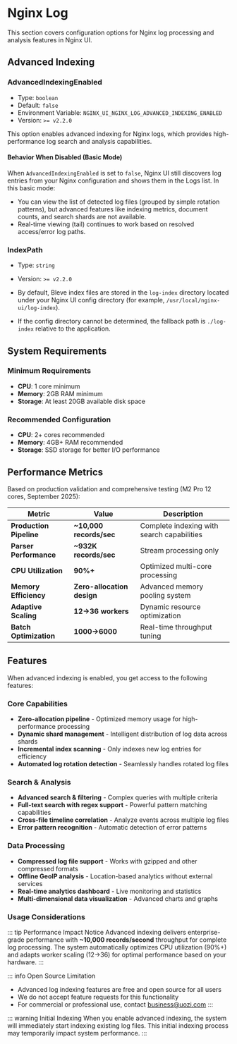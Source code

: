 # Nginx Log

This section covers configuration options for Nginx log processing and analysis features in Nginx UI.

## Advanced Indexing

### AdvancedIndexingEnabled

- Type: `boolean`
- Default: `false`
- Environment Variable: `NGINX_UI_NGINX_LOG_ADVANCED_INDEXING_ENABLED`
- Version: `>= v2.2.0`

This option enables advanced indexing for Nginx logs, which provides high-performance log search and analysis capabilities.

#### Behavior When Disabled (Basic Mode)

When `AdvancedIndexingEnabled` is set to `false`, Nginx UI still discovers log entries from your Nginx configuration and shows them in the Logs list. In this basic mode:

- You can view the list of detected log files (grouped by simple rotation patterns), but advanced features like indexing metrics, document counts, and search shards are not available.
- Real-time viewing (tail) continues to work based on resolved access/error log paths.

### IndexPath

- Type: `string`
- Version: `>= v2.2.0`

- By default, Bleve index files are stored in the `log-index` directory located under your Nginx UI config directory (for example, `/usr/local/nginx-ui/log-index`).
- If the config directory cannot be determined, the fallback path is `./log-index` relative to the application.

## System Requirements

### Minimum Requirements
- **CPU**: 1 core minimum
- **Memory**: 2GB RAM minimum
- **Storage**: At least 20GB available disk space

### Recommended Configuration
- **CPU**: 2+ cores recommended
- **Memory**: 4GB+ RAM recommended
- **Storage**: SSD storage for better I/O performance

## Performance Metrics

Based on production validation and comprehensive testing (M2 Pro 12 cores, September 2025):

| Metric | Value | Description |
|--------|-------|-------------|
| **Production Pipeline** | **~10,000 records/sec** | Complete indexing with search capabilities |
| **Parser Performance** | **~932K records/sec** | Stream processing only |
| **CPU Utilization** | **90%+** | Optimized multi-core processing |
| **Memory Efficiency** | **Zero-allocation design** | Advanced memory pooling system |
| **Adaptive Scaling** | **12→36 workers** | Dynamic resource optimization |
| **Batch Optimization** | **1000→6000** | Real-time throughput tuning |

## Features

When advanced indexing is enabled, you get access to the following features:

### Core Capabilities
- **Zero-allocation pipeline** - Optimized memory usage for high-performance processing
- **Dynamic shard management** - Intelligent distribution of log data across shards
- **Incremental index scanning** - Only indexes new log entries for efficiency
- **Automated log rotation detection** - Seamlessly handles rotated log files

### Search & Analysis
- **Advanced search & filtering** - Complex queries with multiple criteria
- **Full-text search with regex support** - Powerful pattern matching capabilities
- **Cross-file timeline correlation** - Analyze events across multiple log files
- **Error pattern recognition** - Automatic detection of error patterns

### Data Processing
- **Compressed log file support** - Works with gzipped and other compressed formats
- **Offline GeoIP analysis** - Location-based analytics without external services
- **Real-time analytics dashboard** - Live monitoring and statistics
- **Multi-dimensional data visualization** - Advanced charts and graphs

### Usage Considerations

::: tip Performance Impact Notice
Advanced indexing delivers enterprise-grade performance with **~10,000 records/second** throughput for complete log processing. The system automatically optimizes CPU utilization (90%+) and adapts worker scaling (12→36) for optimal performance based on your hardware.
:::

::: info Open Source Limitation
- Advanced log indexing features are free and open source for all users
- We do not accept feature requests for this functionality
- For commercial or professional use, contact business@uozi.com
:::

::: warning Initial Indexing
When you enable advanced indexing, the system will immediately start indexing existing log files. This initial indexing process may temporarily impact system performance.
:::

